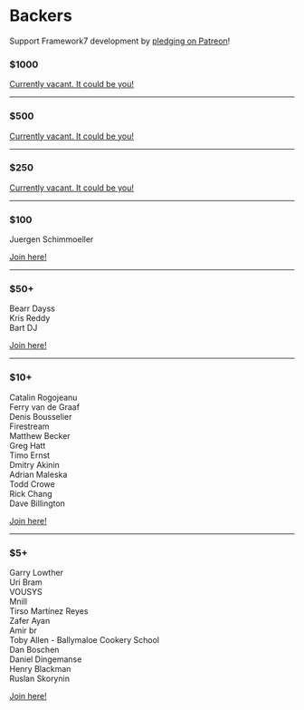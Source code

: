 # Backers

Support Framework7 development by [pledging on Patreon](https://www.patreon.com/vladimirkharlampidi)!

### $1000

[Currently vacant. It could be you!](https://www.patreon.com/bePatron?patAmt=1000.0&exp=1&u=4109762&rid=830901)

---

### $500

[Currently vacant. It could be you!](https://www.patreon.com/bePatron?patAmt=500.0&exp=1&u=4109762&rid=830876)

---

### $250

[Currently vacant. It could be you!](https://www.patreon.com/bePatron?patAmt=250.0&exp=1&u=4109762&rid=830877)

---

### $100

Juergen Schimmoeller

[Join here!](https://www.patreon.com/bePatron?patAmt=100.0&exp=1&u=4109762&rid=830841)

---

### $50+

Bearr Dayss<br>
Kris Reddy<br>
Bart DJ

[Join here!](https://www.patreon.com/bePatron?exp=1&rid=830842&u=4109762&patAmt=50.0)

---

### $10+
Catalin Rogojeanu<br>
Ferry van de Graaf<br>
Denis Bousselier<br>
Firestream<br>
Matthew Becker<br>
Greg Hatt<br>
Timo Ernst<br>
Dmitry Akinin<br>
Adrian Maleska<br>
Todd Crowe<br>
Rick Chang<br>
Dave Billington

[Join here!](https://www.patreon.com/bePatron?exp=1&rid=830839&u=4109762&patAmt=10.0)

---

### $5+
Garry Lowther<br>
Uri Bram<br>
VOUSYS<br>
Mnill<br>
Tirso Martínez Reyes<br>
Zafer Ayan<br>
Amir br<br>
Toby Allen - Ballymaloe Cookery School<br>
Dan Boschen<br>
Daniel Dingemanse<br>
Henry Blackman<br>
Ruslan Skorynin

[Join here!](https://www.patreon.com/bePatron?exp=1&rid=845389&u=4109762&patAmt=5.0)
